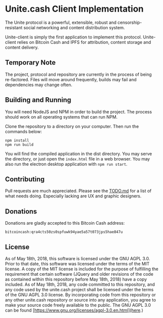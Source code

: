 # Unite.cash Client Implementation

The Unite protocol is a powerful, extensible, robust and censorship-resistant
social networking and content distribution system.

Unite-client is simply the first application to implement this protocol.
Unite-client relies on Bitcoin Cash and IPFS for attribution, content storage
and content delivery.

## Temporary Note

The project, protocol and repository are currently in the process of being
re-factored. Files will move around frequently, builds may fail and
dependencies may change often.

## Building and Running

You will need NodeJS and NPM in order to build the project.
The process should work on all operating systems that can run NPM.

Clone the repository to a directory on your computer. Then run the
commands below:

```
npm install
npm run build
```

You will find the compiled application in the dist directory. You may serve the
directory, or just open the ```index.html``` file in a web browser.
You may also run the electron desktop application with ```npm run start```.

## Contributing

Pull requests are much appreciated. Please see the [TODO.md](TODO) for a list
of what needs doing. Especially lacking are UX and graphic designers.

## Donations

Donations are gladly accepted to this Bitcoin Cash address:

```
bitcoincash:qra4cts50zs0spfuwk94yae5a57t073jps5hae847u
```

## License

As of May 18th, 2018, this software is licensed under the GNU AGPL 3.0. Prior
to that date, this software was licensed under the terms of the MIT license.
A copy of the MIT license is included for the purpose of fulfilling the
requirement that certain software (JQuery and older revisions of the code
as contained within this repository before May 18th, 2018) have a copy included.
As of May 18th, 2018, any code committed to this repository, and any code used
by the unite.cash project shall be licensed under the terms of the GNU AGPL 3.0
license. By incorporating code from this repository or any other unite.cash
repository or source into any application, you agree to make your source code
freely available to the public. The GNU AGPL 3.0 can be found  [https://www.gnu.org/licenses/agpl-3.0.en.html](here.)

